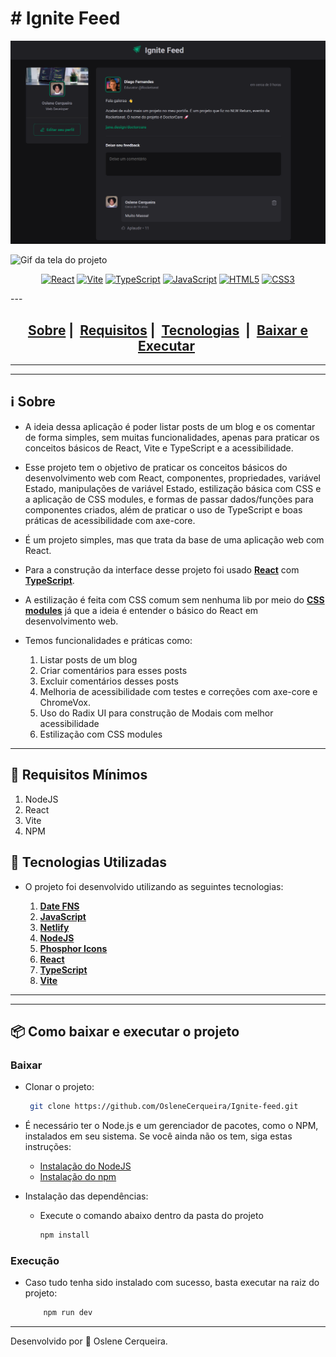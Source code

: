 # # Ignite Feed

![Print da tela do projeto](./src/assets/print-projeto.png)


![Gif da tela do projeto](./src/assets/gif-projeto-exc.gif)

<div align="center">

[![React](https://img.shields.io/badge/-React-black?style=flat&logo=react&link=https://react.dev)](https://react.dev/) [![Vite](https://img.shields.io/badge/-Vite-%23646CFF.svg?style=flat&logo=vite&logoColor=white&link=https://vitejs.dev/)](https://vitejs.dev/) [![TypeScript](https://img.shields.io/badge/-TypeScript-%23007ACC?style=?style=flat-square&logo=typescript&logoColor=white&link=https://www.typescriptlang.org/)](https://www.typescriptlang.org/) [![JavaScript](https://img.shields.io/badge/-JavaScript-%23323330.svg?style=flat&logo=javascript&link=https://www.javascript.com/)](https://www.javascript.com/) [![HTML5](https://img.shields.io/badge/-HTML5-E34F26?style=flat&logo=html5&logoColor=white&link=https://developer.mozilla.org/pt-BR/docs/Web/HTML)](https://developer.mozilla.org/pt-BR/docs/Web/HTML) [![CSS3](https://img.shields.io/badge/-CSS3-1572B6?style=flat&logo=css3&link=https://www.w3schools.com/css/)](https://www.w3schools.com/css/) 

</div>
---

<div align="center">
        <h2>
          <a href="#information_source-sobre">Sobre</a>&nbsp;|&nbsp;
          <a href="#seedling-requisitos-mínimos">Requisitos</a>&nbsp;|&nbsp;
          <a href="#rocket-principais-tecnologias-utilizadas">Tecnologias</a>
          &nbsp;|&nbsp;
          <a href="#package-como-baixar-e-executar-o-projeto">Baixar e Executar</a>&nbsp;
        </h2>
</div>

---

---

## :information_source: Sobre

- A ideia dessa aplicação é poder listar posts de um blog e os comentar de forma simples, sem muitas funcionalidades, apenas para praticar os conceitos básicos de React, Vite e TypeScript e a acessibilidade.
- Esse projeto tem o objetivo de praticar os conceitos básicos do desenvolvimento web com React, componentes, propriedades, variável Estado, manipulações de variável Estado, estilização básica com CSS e a aplicação de CSS modules, e formas de passar dados/funções para componentes criados, além de praticar o uso de TypeScript e boas práticas de acessibilidade com axe-core.
- É um projeto simples, mas que trata da base de uma aplicação web com React.

- Para a construção da interface desse projeto foi usado **[React](https://react.dev)** com **[TypeScript](https://www.typescriptlang.org/)**.
- A estilização é feita com CSS comum sem nenhuma lib por meio do **[CSS modules](https://github.com/css-modules/css-modules)** já que a ideia é entender o básico do React em desenvolvimento web.

- Temos funcionalidades e práticas como:
  1. Listar posts de um blog
  2. Criar comentários para esses posts
  3. Excluir comentários desses posts
  4. Melhoria de acessibilidade com testes e correções com axe-core e ChromeVox.
  5. Uso do Radix UI para construção de Modais com melhor acessibilidade
  6. Estilização com CSS modules
---

## :seedling: Requisitos Mínimos

  1. NodeJS
  2. React
  3. Vite
  4. NPM


## :rocket: Tecnologias Utilizadas

- O projeto foi desenvolvido utilizando as seguintes tecnologias:


  1. **[Date FNS](https://date-fns.org/)**
  2. **[JavaScript](https://developer.mozilla.org/pt1.BR/docs/Web/JavaScript)**
  3. **[Netlify](https://www.netlify.com/)**
  4. **[NodeJS](https://nodejs.org/en/)**
  5. **[Phosphor Icons](https://phosphoricons.com/)**
  6. **[React](https://pt1.br.react.dev/)**
  7. **[TypeScript](https://www.typescriptlang.org/)**
  8. **[Vite](https://vitejs.dev/)**

---



---

## :package: Como baixar e executar o projeto

### Baixar

- Clonar o projeto:

  ```bash
   git clone https://github.com/OsleneCerqueira/Ignite-feed.git
  ```

- É necessário ter o Node.js e um gerenciador de pacotes, como o NPM, instalados em seu sistema. Se você ainda não os tem, siga estas instruções:
  - [Instalação do NodeJS](https://nodejs.org/en/)
  - [Instalação do  npm](https://www.npmjs.com/get-npm)

- Instalação das dependências:
  - Execute o comando abaixo dentro da pasta do projeto

    ```bash
    npm install

    ```

### Execução

- Caso tudo tenha sido instalado com sucesso, basta executar na raiz do projeto:

  ```bash
      npm run dev
  ```

---

Desenvolvido por :star2: Oslene Cerqueira.